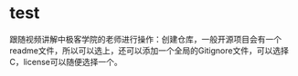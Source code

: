 # test
跟随视频讲解中极客学院的老师进行操作：创建仓库，一般开源项目会有一个readme文件，所以可以选上，还可以添加一个全局的Gitignore文件，可以选择C，license可以随便选择一个。
